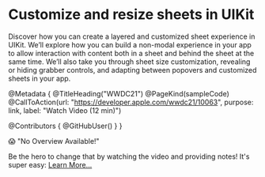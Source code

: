 # Customize and resize sheets in UIKit

Discover how you can create a layered and customized sheet experience in UIKit. We’ll explore how you can build a non-modal experience in your app to allow interaction with content both in a sheet and behind the sheet at the same time. We’ll also take you through sheet size customization, revealing or hiding grabber controls, and adapting between popovers and customized sheets in your app.

@Metadata {
   @TitleHeading("WWDC21")
   @PageKind(sampleCode)
   @CallToAction(url: "https://developer.apple.com/wwdc21/10063", purpose: link, label: "Watch Video (12 min)")

   @Contributors {
      @GitHubUser(<replace this with your GitHub handle>)
   }
}

😱 "No Overview Available!"

Be the hero to change that by watching the video and providing notes! It's super easy:
 [Learn More…](https://wwdcnotes.github.io/WWDCNotes/documentation/wwdcnotes/contributing)
